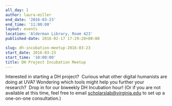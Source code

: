 ```yaml
---
all_day: 1
author: laura-miller
end_date: '2016-03-23'
end_time: '11:00:00'
layout: events
location: 'Alderman Library, Room 423'
published-date: 2016-02-17 17:29:28+00:00

slug: dh-incubation-meetup-2016-03-23
start_date: 2016-03-23
start_time: '10:00:00'
title: DH Project Incubation Meetup
---
```


Interested in starting a DH project?  Curious what other digital humanists are doing at UVA? Wondering which tools might help you further your research?  Drop in for our biweekly DH Incubation hour! (Or if you are not available at this time, feel free to email scholarslab@virginia.edu to set up a one-on-one consultation.)
